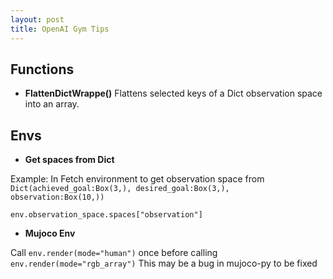 ```yaml
---
layout: post
title: OpenAI Gym Tips
---
```


## Functions
- **FlattenDictWrappe()**
Flattens selected keys of a Dict observation space into an array.

## Envs
- **Get spaces from Dict**

Example: In Fetch environment to get observation space from ```Dict(achieved_goal:Box(3,), desired_goal:Box(3,), observation:Box(10,))```

```env.observation_space.spaces["observation"]```

- **Mujoco Env**

Call ```env.render(mode="human")``` once before calling ```env.render(mode="rgb_array")```
This may be a bug in mujoco-py to be fixed
